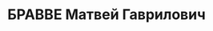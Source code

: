 ---
title: БРАВВЕ Матвей Гаврилович
description: "Род. в 1891, Енисейская губ., Красноярский окр., Большемуртинская вол.,\
  \ с. Еловка, еврей, обр.: грамотный. Проживал: Восточно-Сибирская ж.д., ст Улан-Удэ.\
  \ Мастер сборочного цеха ПВРЗ \n  Арестован 15.04.1937. Обв.: шпионаж, участие в\
  \ к.-р. терр. организации. Приговор: ВК ВС СССР, 05.07.1938 – ВМН. Расстрелян 15.07.1938,\
  \ в г. Красноярске. \n  Реабилитирован ВК ВС СССР 06.12.1957"
---